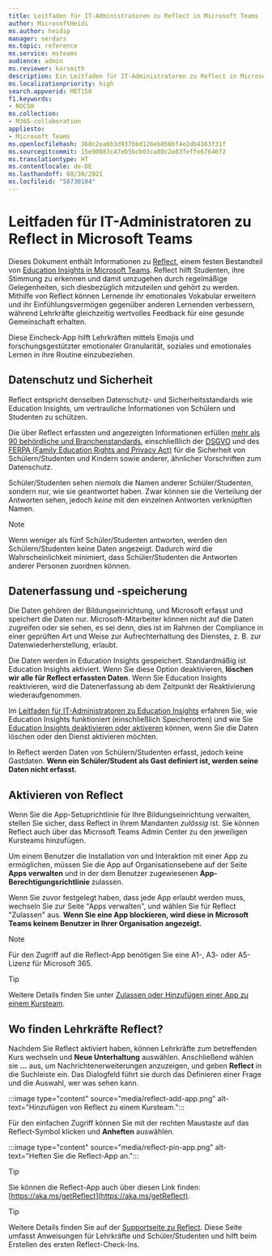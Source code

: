 ```yaml
---
title: Leitfaden für IT-Administratoren zu Reflect in Microsoft Teams
author: MicrosoftHeidi
ms.author: heidip
manager: serdars
ms.topic: reference
ms.service: msteams
audience: admin
ms.reviewer: karsmith
description: Ein Leitfaden für IT-Administratoren zu Reflect in Microsoft Teams Education
ms.localizationpriority: high
search.appverid: MET150
f1.keywords:
- NOCSH
ms.collection:
- M365-collaboration
appliesto:
- Microsoft Teams
ms.openlocfilehash: 368c2ea6b3d937bbd126eb056bf4e2db4163f31f
ms.sourcegitcommit: 15e90083c47eb5bcb03ca80c2e83feffe67646f2
ms.translationtype: HT
ms.contentlocale: de-DE
ms.lasthandoff: 08/30/2021
ms.locfileid: "58730104"
---
```

# <a name="it-admin-guide-to-reflect-in-microsoft-teams"></a>Leitfaden für IT-Administratoren zu Reflect in Microsoft Teams

Dieses Dokument enthält Informationen zu [Reflect](https://aka.ms/reflect), einem festen Bestandteil von [Education Insights in Microsoft Teams](class-insights.md). Reflect hilft Studenten, ihre Stimmung zu erkennen und damit umzugehen durch regelmäßige Gelegenheiten, sich diesbezüglich mitzuteilen und gehört zu werden. Mithilfe von Reflect können Lernende ihr emotionales Vokabular erweitern und ihr Einfühlungsvermögen gegenüber anderen Lernenden verbessern, während Lehrkräfte gleichzeitig wertvolles Feedback für eine gesunde Gemeinschaft erhalten.

Diese Eincheck-App hilft Lehrkräften mittels Emojis und forschungsgestützter emotionaler Granularität, soziales und emotionales Lernen in ihre Routine einzubeziehen.


## <a name="privacy-and-security"></a>Datenschutz und Sicherheit
Reflect entspricht denselben Datenschutz- und Sicherheitsstandards wie Education Insights, um vertrauliche Informationen von Schülern und Studenten zu schützen.

Die über Reflect erfassten und angezeigten Informationen erfüllen [mehr als 90 behördliche und Branchenstandards](/compliance/regulatory/offering-home), einschließlich der [DSGVO](/compliance/regulatory/gdpr) und des [FERPA (Family Education Rights and Privacy Act)](/compliance/regulatory/offering-ferpa) für die Sicherheit von Schülern/Studenten und Kindern sowie anderer, ähnlicher Vorschriften zum Datenschutz.

Schüler/Studenten sehen *niemals* die Namen anderer Schüler/Studenten, sondern nur, wie sie geantwortet haben. Zwar können sie die Verteilung der Antworten sehen, jedoch *keine* mit den einzelnen Antworten verknüpften Namen. 

> [!NOTE]
> Wenn weniger als fünf Schüler/Studenten antworten, werden den Schülern/Studenten keine Daten angezeigt. Dadurch wird die Wahrscheinlichkeit minimiert, dass Schüler/Studenten die Antworten anderer Personen zuordnen können.

## <a name="data-collection-and-storage"></a>Datenerfassung und -speicherung
Die Daten gehören der Bildungseinrichtung, und Microsoft erfasst und speichert die Daten nur. Microsoft-Mitarbeiter können nicht auf die Daten zugreifen oder sie sehen, es sei denn, dies ist im Rahmen der Compliance in einer geprüften Art und Weise zur Aufrechterhaltung des Dienstes, z. B. zur Datenwiederherstellung, erlaubt.

Die Daten werden in Education Insights gespeichert. Standardmäßig ist Education Insights aktiviert. Wenn Sie diese Option deaktivieren, **löschen wir alle für Reflect erfassten Daten**. Wenn Sie Education Insights reaktivieren, wird die Datenerfassung ab dem Zeitpunkt der Reaktivierung wiederaufgenommen.

Im [Leitfaden für IT-Administratoren zu Education Insights](class-insights.md) erfahren Sie, wie Education Insights funktioniert (einschließlich Speicherorten) und wie Sie [Education Insights deaktivieren oder aktiveren](class-insights.md#turn-insights-on-or-off) können, wenn Sie die Daten löschen oder den Dienst aktivieren möchten.

In Reflect werden Daten von Schülern/Studenten erfasst, jedoch keine Gastdaten. **Wenn ein Schüler/Student als Gast definiert ist, werden seine Daten nicht erfasst.** 

## <a name="enable-reflect"></a>Aktivieren von Reflect
Wenn Sie die App-Setuprichtlinie für Ihre Bildungseinrichtung verwalten, stellen Sie sicher, dass Reflect in Ihrem Mandanten *zulässig* ist. Sie können Reflect auch über das Microsoft Teams Admin Center zu den jeweiligen Kursteams hinzufügen.

Um einem Benutzer die Installation von und Interaktion mit einer App zu ermöglichen, müssen Sie die App auf Organisationsebene auf der Seite **Apps verwalten** und in der dem Benutzer zugewiesenen **App-Berechtigungsrichtlinie** zulassen.

Wenn Sie zuvor festgelegt haben, dass jede App erlaubt werden muss, wechseln Sie zur Seite "Apps verwalten", und wählen Sie für Reflect "Zulassen" aus. **Wenn Sie eine App blockieren, wird diese in Microsoft Teams keinem Benutzer in Ihrer Organisation angezeigt.**

> [!NOTE]
> Für den Zugriff auf die Reflect-App benötigen Sie eine A1-, A3- oder A5-Lizenz für Microsoft 365.

> [!TIP]
> Weitere Details finden Sie unter [Zulassen oder Hinzufügen einer App zu einem Kursteam](manage-apps.md#allow-and-block-apps).

## <a name="where-do-educators-find-reflect"></a>Wo finden Lehrkräfte Reflect?
Nachdem Sie Reflect aktiviert haben, können Lehrkräfte zum betreffenden Kurs wechseln und **Neue Unterhaltung** auswählen. Anschließend wählen sie **...** aus, um Nachrichtenerweiterungen anzuzeigen, und geben **Reflect** in die Suchleiste ein. Das Dialogfeld führt sie durch das Definieren einer Frage und die Auswahl, wer was sehen kann.

:::image type="content" source="media/reflect-add-app.png" alt-text="Hinzufügen von Reflect zu einem Kursteam.":::

Für den einfachen Zugriff können Sie mit der rechten Maustaste auf das Reflect-Symbol klicken und **Anheften** auswählen.

:::image type="content" source="media/reflect-pin-app.png" alt-text="Heften Sie die Reflect-App an.":::

> [!TIP]
> Sie können die Reflect-App auch über diesen Link finden: [https://aka.ms/getReflect](https://aka.ms/getReflect).

> [!TIP]
> Weitere Details finden Sie auf der [Supportseite zu Reflect](https://support.microsoft.com/topic/e9198f62-7860-4532-821f-53ef14afa79a). Diese Seite umfasst Anweisungen für Lehrkräfte und Schüler/Studenten und hilft beim Erstellen des ersten Reflect-Check-Ins.

